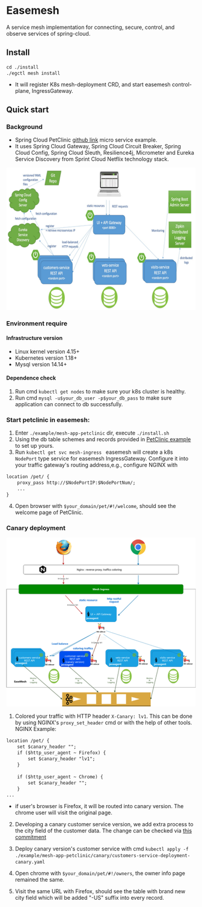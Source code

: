 # Easemesh
A service mesh implementation for connecting, secure, control, and observe services of spring-cloud.

## Install 
```
cd ./install
./egctl mesh install
```
* It will register K8s mesh-deployment CRD, and start easemesh control-plane, IngressGateway. 

## Quick start
### Background
* Spring Cloud PetClinic  [github link](https://github.com/spring-petclinic/spring-petclinic-cloud) micro service example.
* It uses Spring Cloud Gateway, Spring Cloud Circuit Breaker, Spring Cloud Config, Spring Cloud Sleuth, Resilience4j, Micrometer and Eureka Service Discovery from Sprint Cloud Netflix technology stack.

![The topology of the spring-petclinic diagram](example/mesh-app-petclinic/backgroud/microservices-architecture-diagram.jpg)


### Environment require
#### Infrastructure version
* Linux kernel version 4.15+
* Kubernetes version 1.18+
* Mysql version 14.14+
####  Dependence check
1. Run cmd `kubectl get nodes` to make sure your k8s cluster is healthy. 
2. Run cmd `mysql -u$your_db_user -p$your_db_pass` to make sure application can connect to db successfully. 

### Start petclinic in easemesh:

1. Enter `./example/mesh-app-petclinic` dir, execute `./install.sh `
2. Using the db table schemes and records provided in [PetClinic example](https://github.com/spring-projects/spring-petclinic/tree/main/src/main/resources/db/mysql) to set up yours.
3. Run `kubectl get svc mesh-ingress `
easemesh will create a k8s `NodePort` type service for easemesh IngressGateway. Configure it into your traffic gateway's routing address,e.g., configure NGINX with
```
location /pet/ {
    proxy_pass http://$NodePortIP:$NodePortNum/;
    ...
}

```
4. Open browser with `$your_domain/pet/#!/welcome`, should see the welcome page of PetClinic. 

### Canary deployment

![EaseMesh Canary topology](example/mesh-app-petclinic/backgroud/canary-demo-diagram.png)

1. Colored your traffic with HTTP header `X-Canary: lv1`. This can be done by using NGINX's `proxy_set_header` cmd or with the help of other tools.
NGINX Example:
```
location /pet/ {
    set $canary_header "";
    if ($http_user_agent ~ Firefox) {
        set $canary_header "lv1";
    }

    if ($http_user_agent ~ Chrome) {
        set $canary_header "";
    }
...
```
* if user's browser is Firefox, it will be routed into canary version. The chrome user will visit the original page. 

2. Developing a canary customer service version, we add extra process to the city field of the customer data. The change can be checked via [this commitment](https://github.com/akwei/spring-petclinic-cloud/commit/3be54a2c7e63c955990cbc1e78dab029b516a3ec)

2. Deploy canary version's customer service with cmd `kubectl apply -f  ./example/mesh-app-petclinic/canary/customers-service-deployment-canary.yaml`
3. Open chrome with `$your_domain/pet/#!/owners`, the owner info page remained the same.
4. Visit the same URL with Firefox, should see the table with brand new city field which will be added "-US" suffix into every record. 
